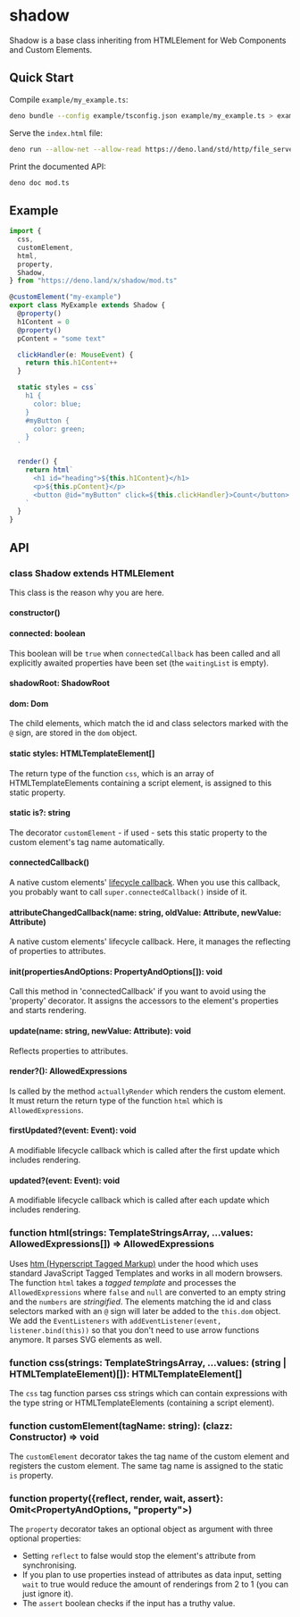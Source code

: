 # shadow

Shadow is a base class inheriting from HTMLElement for Web Components and Custom
Elements.

## Quick Start

Compile `example/my_example.ts`:

```bash
deno bundle --config example/tsconfig.json example/my_example.ts > example/my_example.js
```

Serve the `index.html` file:

```bash
deno run --allow-net --allow-read https://deno.land/std/http/file_server.ts example/
```

Print the documented API:

```bash
deno doc mod.ts
```

## Example

```typescript
import {
  css,
  customElement,
  html,
  property,
  Shadow,
} from "https://deno.land/x/shadow/mod.ts"

@customElement("my-example")
export class MyExample extends Shadow {
  @property()
  h1Content = 0
  @property()
  pContent = "some text"

  clickHandler(e: MouseEvent) {
    return this.h1Content++
  }

  static styles = css`
    h1 {
      color: blue;
    }
    #myButton {
      color: green;
    }
  `

  render() {
    return html`
      <h1 id="heading">${this.h1Content}</h1>
      <p>${this.pContent}</p>
      <button @id="myButton" click=${this.clickHandler}>Count</button>
    `
  }
}
```

## API

### class Shadow extends HTMLElement

This class is the reason why you are here.

#### constructor()

#### connected: boolean

This boolean will be `true` when `connectedCallback` has been called and all
explicitly awaited properties have been set (the `waitingList` is empty).

#### shadowRoot: ShadowRoot

#### dom: Dom

The child elements, which match the id and class selectors marked with the `@`
sign, are stored in the `dom` object.

#### static styles: HTMLTemplateElement[]

The return type of the function `css`, which is an array of HTMLTemplateElements
containing a script element, is assigned to this static property.

#### static is?: string

The decorator `customElement` - if used - sets this static property to the
custom element's tag name automatically.

#### connectedCallback()

A native custom elements'
[lifecycle callback](https://developer.mozilla.org/en-US/docs/Web/Web_Components/Using_custom_elements).
When you use this callback, you probably want to call
`super.connectedCallback()` inside of it.

#### attributeChangedCallback(name: string, oldValue: Attribute, newValue: Attribute)

A native custom elements' lifecycle callback. Here, it manages the reflecting of
properties to attributes.

#### init(propertiesAndOptions: PropertyAndOptions[]): void

Call this method in 'connectedCallback' if you want to avoid using the
'property' decorator. It assigns the accessors to the element's properties and
starts rendering.

#### update(name: string, newValue: Attribute): void

Reflects properties to attributes.

#### render?(): AllowedExpressions

Is called by the method `actuallyRender` which renders the custom element. It
must return the return type of the function `html` which is
`AllowedExpressions`.

#### firstUpdated?(event: Event): void

A modifiable lifecycle callback which is called after the first update which
includes rendering.

#### updated?(event: Event): void

A modifiable lifecycle callback which is called after each update which includes
rendering.

### function html(strings: TemplateStringsArray, ...values: AllowedExpressions[]) => AllowedExpressions

Uses [htm (Hyperscript Tagged Markup)](https://github.com/developit/htm) under
the hood which uses standard JavaScript Tagged Templates and works in all modern
browsers. The function `html` takes a _tagged template_ and processes the
`AllowedExpressions` where `false` and `null` are converted to an empty string
and the `numbers` are _stringified_. The elements matching the id and class
selectors marked with an `@` sign will later be added to the `this.dom` object.
We add the `EventListeners` with `addEventListener(event, listener.bind(this))`
so that you don't need to use arrow functions anymore. It parses SVG elements as
well.

### function css(strings: TemplateStringsArray, ...values: (string | HTMLTemplateElement)[]): HTMLTemplateElement[]

The `css` tag function parses css strings which can contain expressions with the
type string or HTMLTemplateElements (containing a script element).

### function customElement(tagName: string): (clazz: Constructor<HTMLElement>) => void

The `customElement` decorator takes the tag name of the custom element and
registers the custom element. The same tag name is assigned to the static `is`
property.

### function property({reflect, render, wait, assert}: Omit<PropertyAndOptions, "property">)

The `property` decorator takes an optional object as argument with three
optional properties:

- Setting `reflect` to false would stop the element's attribute from
  synchronising.
- If you plan to use properties instead of attributes as data input, setting
  `wait` to true would reduce the amount of renderings from 2 to 1 (you can just
  ignore it).
- The `assert` boolean checks if the input has a truthy value.
